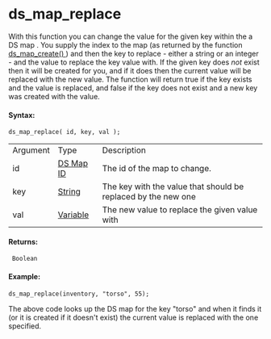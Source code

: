 # ds_map_replace

With this function you can change the value for the given key within the
a DS map . You supply the index to the map (as returned by the function
[ ds_map_create() ](ds_map_create) ) and then the key to replace -
either a string or an integer - and the value to replace the key value
with. If the given key does *not* exist then it will be created for you,
and if it does then the current value will be replaced with the new
value. The function will return true if the key exists and the value is
replaced, and false if the key does not exist and a new key was created
with the value.

#### Syntax:

``` gml
ds_map_replace( id, key, val );
```

|          |                                                                                                          |                                                               |
|----------|----------------------------------------------------------------------------------------------------------|---------------------------------------------------------------|
| Argument | Type                                                                                                     | Description                                                   |
| id       |  [DS Map ID](../../../../../GameMaker_Language/GML_Reference/Data_Structures/DS_Maps/ds_map_create)  | The id of the map to change.                                  |
| key      |  [String](../../../../../GameMaker_Language/GML_Overview/Data_Types)                                 | The key with the value that should be replaced by the new one |
| val      |  [Variable](../../../../../GameMaker_Language/GML_Overview/Data_Types#variable)                      | The new value to replace the given value with                 |

#### Returns:

``` gml
 Boolean
```

#### **Example:**

``` gml
ds_map_replace(inventory, "torso", 55);
```

The above code looks up the DS map for the key "torso" and when it finds
it (or it is created if it doesn't exist) the current value is replaced
with the one specified.
